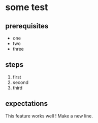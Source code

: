# some test

## prerequisites

* one
* two
* three

## steps

1. first
2. second
3. third

## expectations

This feature works well !
Make a new line.

